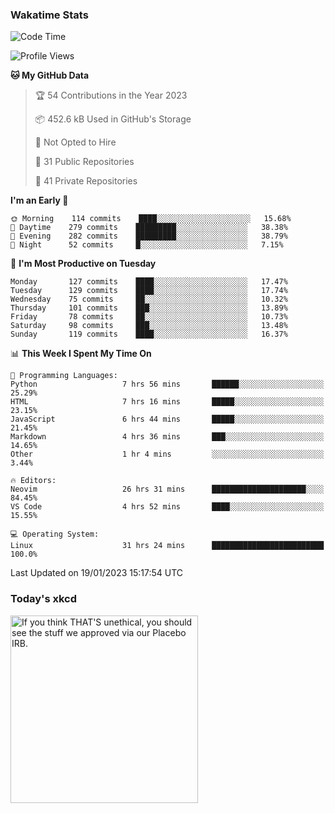 ### Wakatime Stats
<!--START_SECTION:waka-->
![Code Time](http://img.shields.io/badge/Code%20Time-1%2C360%20hrs%2042%20mins-blue)

![Profile Views](http://img.shields.io/badge/Profile%20Views-0-blue)

**🐱 My GitHub Data** 

> 🏆 54 Contributions in the Year 2023
 > 
> 📦 452.6 kB Used in GitHub's Storage 
 > 
> 🚫 Not Opted to Hire
 > 
> 📜 31 Public Repositories 
 > 
> 🔑 41 Private Repositories  
 > 
**I'm an Early 🐤** 

```text
🌞 Morning    114 commits    ████░░░░░░░░░░░░░░░░░░░░░   15.68% 
🌆 Daytime    279 commits    █████████░░░░░░░░░░░░░░░░   38.38% 
🌃 Evening    282 commits    █████████░░░░░░░░░░░░░░░░   38.79% 
🌙 Night      52 commits     █░░░░░░░░░░░░░░░░░░░░░░░░   7.15%

```
📅 **I'm Most Productive on Tuesday** 

```text
Monday       127 commits    ████░░░░░░░░░░░░░░░░░░░░░   17.47% 
Tuesday      129 commits    ████░░░░░░░░░░░░░░░░░░░░░   17.74% 
Wednesday    75 commits     ██░░░░░░░░░░░░░░░░░░░░░░░   10.32% 
Thursday     101 commits    ███░░░░░░░░░░░░░░░░░░░░░░   13.89% 
Friday       78 commits     ██░░░░░░░░░░░░░░░░░░░░░░░   10.73% 
Saturday     98 commits     ███░░░░░░░░░░░░░░░░░░░░░░   13.48% 
Sunday       119 commits    ████░░░░░░░░░░░░░░░░░░░░░   16.37%

```


📊 **This Week I Spent My Time On** 

```text
💬 Programming Languages: 
Python                   7 hrs 56 mins       ██████░░░░░░░░░░░░░░░░░░░   25.29% 
HTML                     7 hrs 16 mins       █████░░░░░░░░░░░░░░░░░░░░   23.15% 
JavaScript               6 hrs 44 mins       █████░░░░░░░░░░░░░░░░░░░░   21.45% 
Markdown                 4 hrs 36 mins       ███░░░░░░░░░░░░░░░░░░░░░░   14.65% 
Other                    1 hr 4 mins         ░░░░░░░░░░░░░░░░░░░░░░░░░   3.44%

🔥 Editors: 
Neovim                   26 hrs 31 mins      █████████████████████░░░░   84.45% 
VS Code                  4 hrs 52 mins       ████░░░░░░░░░░░░░░░░░░░░░   15.55%

💻 Operating System: 
Linux                    31 hrs 24 mins      █████████████████████████   100.0%

```


 Last Updated on 19/01/2023 15:17:54 UTC
<!--END_SECTION:waka-->

### Today's xkcd
<a id="xkcd-a" title="" href="https://www.xkcd.com" target="_blank">
        <img align="center" id="xkcd-img" src="https://imgs.xkcd.com/comics/methodology_trial.png" alt="If you think THAT'S unethical, you should see the stuff we approved via our Placebo IRB." height=300 />
</a>
